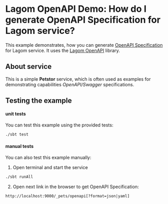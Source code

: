 # Lagom OpenAPI Demo: How do I generate OpenAPI Specification for Lagom service?

This example demonstrates, how you can generate [OpenAPI Specification](https://swagger.io/specification/) for Lagom service. It uses the [Lagom OpenAPI](https://github.com/taymyr/lagom-openapi) library.

## About service

This is a simple **Petstor** service, which is often used as examples for demonstrating capabilities _OpenAPI/Swagger_ specifications.

## Testing the example

#### unit tests

You can test this example using the provided tests:

```bash
./sbt test
```

#### manual tests

You can also test this example manually:

1. Open terminal and start the service

```bash
./sbt runAll
```

2. Open next link in the browser to get OpenAPI Specification:

```
http://localhost:9000/_pets/openapi[?format=json|yaml]
```
